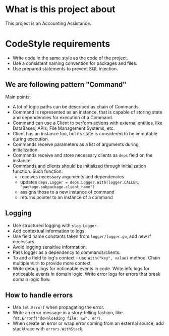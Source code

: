 # What is this project about

This project is an Accounting Assistance.

# CodeStyle requirements

* Write code in the same style as the code of the project.
* Use a consistent naming convention for packages and files.
* Use prepared statements to prevent SQL injection.

## We are following pattern "Command"

Main points:

* A lot of logic paths can be described as chain of Commands.
* Command is represented as an instance, that is capable of storing state and dependencies for execution of a Command.
* Command can use a Client to perform actions with external entities, like DataBases, APIs, File Management Systems, etc.
* Client has an instance too, but its state is considered to be immutable during execution.
* Commands receive parameters as a list of arguments during initialization.
* Commands receive and store necessary clients as `deps` field on the instance.
* Commands and clients should be initialized through initialization function. Such function:
  * receives necessary arguments and dependencies
  * updates `deps.Logger = deps.Logger.With(logger.CALLER, "package.subpackage.client_name")`
  * assigns those to a new instance of command
  * returns pointer to an instance of a command

## Logging

* Use structured logging with `slog.Logger`.
* Add contextual information to logs.
* Use field name constants taken from `logger/logger.go`, add new if necessary.
* Avoid logging sensitive information.
* Pass logger as a dependency to commands/clients.
* To add a field to log's context - use `With("key", value)` method. Chain multiple `With` to provide more context.
* Write debug logs for noticeable events in code. Write info logs for noticeable events in domain logic. Write error logs for errors that break domain logic flow.

## How to handle errors

* Use `fmt.Errorf` when propagating the error.
* Write an error message in a story-telling fashion, like `fmt.Errorf("downloading file: %w", err)`.
* When create an error or wrap error coming from an external source, add stacktrace with `errors.WithStack`.
